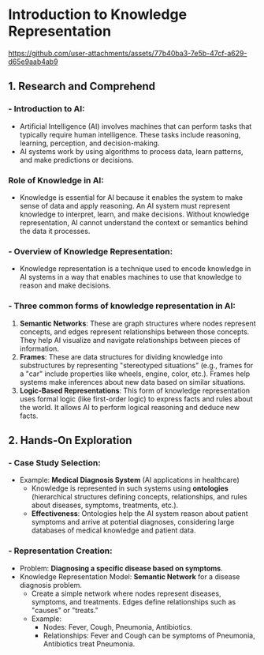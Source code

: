 # **Introduction to Knowledge Representation**

https://github.com/user-attachments/assets/77b40ba3-7e5b-47cf-a629-d65e9aab4ab9

## 1. **Research and Comprehend**

### - **Introduction to AI:**

  - Artificial Intelligence (AI) involves machines that can perform tasks that typically require human intelligence. These tasks include reasoning, learning, perception, and decision-making.
  - AI systems work by using algorithms to process data, learn patterns, and make predictions or decisions.

###  **Role of Knowledge in AI:**
   - Knowledge is essential for AI because it enables the system to make sense of data and apply reasoning. An AI system must represent knowledge to interpret, learn, and make decisions. Without knowledge representation, AI cannot understand the context or semantics behind the data it processes.

### - **Overview of Knowledge Representation:**
  - Knowledge representation is a technique used to encode knowledge in AI systems in a way that enables machines to use that knowledge to reason and make decisions.
### - Three common forms of knowledge representation in AI:
1. **Semantic Networks**: These are graph structures where nodes represent concepts, and edges represent relationships between those concepts. They help AI visualize and navigate relationships between pieces of information.
2. **Frames**: These are data structures for dividing knowledge into substructures by representing "stereotyped situations" (e.g., frames for a "car" include properties like wheels, engine, color, etc.). Frames help systems make inferences about new data based on similar situations.
3. **Logic-Based Representations**: This form of knowledge representation uses formal logic (like first-order logic) to express facts and rules about the world. It allows AI to perform logical reasoning and deduce new facts.

## 2.  **Hands-On Exploration**
### - **Case Study Selection:**
  - Example: **Medical Diagnosis System** (AI applications in healthcare)
    - Knowledge is represented in such systems using **ontologies** (hierarchical structures defining concepts, relationships, and rules about diseases, symptoms, treatments, etc.).
    - **Effectiveness**: Ontologies help the AI system reason about patient symptoms and arrive at potential diagnoses, considering large databases of medical knowledge and patient data.
### - **Representation Creation:**
  - Problem: **Diagnosing a specific disease based on symptoms**.
  - Knowledge Representation Model: **Semantic Network** for a disease diagnosis problem.
    - Create a simple network where nodes represent diseases, symptoms, and treatments. Edges define relationships such as "causes" or "treats."
    - Example:
      - Nodes: Fever, Cough, Pneumonia, Antibiotics.
      - Relationships: Fever and Cough can be symptoms of Pneumonia, Antibiotics treat Pneumonia.
